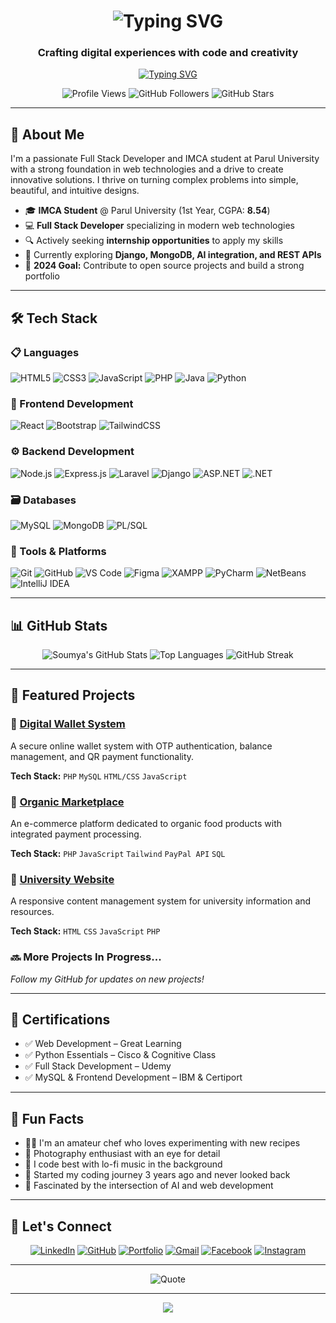 <h1 align="center">
  <img src="https://readme-typing-svg.herokuapp.com?font=Fira+Code&weight=600&size=30&duration=3000&pause=1000&color=6B46C1&center=true&vCenter=true&width=500&lines=✨+Soumya+Das+✨;🚀+Full+Stack+Developer;💻+IMCA+Student;🌱+Tech+Enthusiast" alt="Typing SVG" />
</h1>

<h3 align="center">Crafting digital experiences with code and creativity</h3>

<p align="center">
  <a href="https://git.io/typing-svg">
    <img src="https://readme-typing-svg.herokuapp.com?font=Fira+Code&pause=1000&color=6B46C1&width=435&lines=Always+learning+🚀;Building+the+future+💻;Creating+with+code+✨" alt="Typing SVG" />
  </a>
</p>

<div align="center">
  
![Profile Views](https://komarev.com/ghpvc/?username=Soumya-Das-2006&label=Profile%20views&color=blue&style=flat)
![GitHub Followers](https://img.shields.io/github/followers/Soumya-Das-2006?style=social)
![GitHub Stars](https://img.shields.io/github/stars/Soumya-Das-2006?style=social)

</div>

---

## 🚀 About Me

I'm a passionate Full Stack Developer and IMCA student at Parul University with a strong foundation in web technologies and a drive to create innovative solutions. I thrive on turning complex problems into simple, beautiful, and intuitive designs.

- 🎓 **IMCA Student** @ Parul University (1st Year, CGPA: **8.54**)
- 💻 **Full Stack Developer** specializing in modern web technologies
- 🔍 Actively seeking **internship opportunities** to apply my skills
- 🌱 Currently exploring **Django, MongoDB, AI integration, and REST APIs**
- 🎯 **2024 Goal:** Contribute to open source projects and build a strong portfolio

---

## 🛠️ Tech Stack

### 📋 Languages
![HTML5](https://img.shields.io/badge/HTML5-e34c26?style=for-the-badge&logo=html5&logoColor=white)
![CSS3](https://img.shields.io/badge/CSS3-1572B6?style=for-the-badge&logo=css3&logoColor=white)
![JavaScript](https://img.shields.io/badge/JavaScript-F7DF1E?style=for-the-badge&logo=javascript&logoColor=black)
![PHP](https://img.shields.io/badge/PHP-777BB4?style=for-the-badge&logo=php&logoColor=white)
![Java](https://img.shields.io/badge/Java-007396?style=for-the-badge&logo=openjdk&logoColor=white)
![Python](https://img.shields.io/badge/Python-3776AB?style=for-the-badge&logo=python&logoColor=white)

### 🎨 Frontend Development
![React](https://img.shields.io/badge/React-61DAFB?style=for-the-badge&logo=react&logoColor=black)
![Bootstrap](https://img.shields.io/badge/Bootstrap-563d7c?style=for-the-badge&logo=bootstrap&logoColor=white)
![TailwindCSS](https://img.shields.io/badge/Tailwind_CSS-38B2AC?style=for-the-badge&logo=tailwind-css&logoColor=white)

### ⚙️ Backend Development
![Node.js](https://img.shields.io/badge/Node.js-339933?style=for-the-badge&logo=node.js&logoColor=white)
![Express.js](https://img.shields.io/badge/Express.js-000000?style=for-the-badge&logo=express&logoColor=white)
![Laravel](https://img.shields.io/badge/Laravel-FF2D20?style=for-the-badge&logo=laravel&logoColor=white)
![Django](https://img.shields.io/badge/Django-092E20?style=for-the-badge&logo=django&logoColor=white)
![ASP.NET](https://img.shields.io/badge/ASP.NET-5C2D91?style=for-the-badge&logo=dotnet&logoColor=white)
![.NET](https://img.shields.io/badge/.NET-512BD4?style=for-the-badge&logo=dotnet&logoColor=white)

### 🗃️ Databases
![MySQL](https://img.shields.io/badge/MySQL-4479A1?style=for-the-badge&logo=mysql&logoColor=white)
![MongoDB](https://img.shields.io/badge/MongoDB-4EA94B?style=for-the-badge&logo=mongodb&logoColor=white)
![PL/SQL](https://img.shields.io/badge/PL--SQL-1A1A1A?style=for-the-badge&logo=oracle&logoColor=white)

### 🔧 Tools & Platforms
![Git](https://img.shields.io/badge/Git-F05032?style=for-the-badge&logo=git&logoColor=white)
![GitHub](https://img.shields.io/badge/GitHub-181717?style=for-the-badge&logo=github&logoColor=white)
![VS Code](https://img.shields.io/badge/VS%20Code-007ACC?style=for-the-badge&logo=visual-studio-code&logoColor=white)
![Figma](https://img.shields.io/badge/Figma-F24E1E?style=for-the-badge&logo=figma&logoColor=white)
![XAMPP](https://img.shields.io/badge/XAMPP-FB7A24?style=for-the-badge&logo=xampp&logoColor=white)
![PyCharm](https://img.shields.io/badge/PyCharm-000000?style=for-the-badge&logo=pycharm&logoColor=white)
![NetBeans](https://img.shields.io/badge/NetBeans-1B6AC6?style=for-the-badge&logo=apache-netbeans-ide&logoColor=white)
![IntelliJ IDEA](https://img.shields.io/badge/IntelliJ%20IDEA-000000?style=for-the-badge&logo=intellij-idea&logoColor=white)

---

## 📊 GitHub Stats

<div align="center">
  
![Soumya's GitHub Stats](https://github-readme-stats.vercel.app/api?username=Soumya-Das-2006&show_icons=true&theme=radical&hide_border=true&bg_color=00000000)
![Top Languages](https://github-readme-stats.vercel.app/api/top-langs/?username=Soumya-Das-2006&layout=compact&theme=radical&hide_border=true&bg_color=00000000)
![GitHub Streak](https://streak-stats.demolab.com?user=Soumya-Das-2006&theme=radical&hide_border=true&background=00000000)

</div>

---

## 🚀 Featured Projects

### 💸 [Digital Wallet System](https://github.com/Soumya-Das-2006/Digital-Wallet-System)
A secure online wallet system with OTP authentication, balance management, and QR payment functionality.

**Tech Stack:** `PHP` `MySQL` `HTML/CSS` `JavaScript`

### 🌱 [Organic Marketplace](https://github.com/Soumya-Das-2006/Organic-Marketplace)
An e-commerce platform dedicated to organic food products with integrated payment processing.

**Tech Stack:** `PHP` `JavaScript` `Tailwind` `PayPal API` `SQL`

### 🏫 [University Website](https://soumya-das-2006.github.io/University-Website-UI/)
A responsive content management system for university information and resources.

**Tech Stack:** `HTML` `CSS` `JavaScript` `PHP`

### 🔜 More Projects In Progress...
*Follow my GitHub for updates on new projects!*

---

## 📜 Certifications

- ✅ Web Development – Great Learning
- ✅ Python Essentials – Cisco & Cognitive Class
- ✅ Full Stack Development – Udemy
- ✅ MySQL & Frontend Development – IBM & Certiport

---

## 🌟 Fun Facts

- 🧑‍🍳 I'm an amateur chef who loves experimenting with new recipes
- 📸 Photography enthusiast with an eye for detail
- 🎵 I code best with lo-fi music in the background
- 🚀 Started my coding journey 3 years ago and never looked back
- 🤖 Fascinated by the intersection of AI and web development

---

## 🤝 Let's Connect

<div align="center">

[![LinkedIn](https://img.shields.io/badge/LinkedIn-0A66C2?style=for-the-badge&logo=linkedin&logoColor=white)](https://www.linkedin.com/in/soumya-das-b2613128a)
[![GitHub](https://img.shields.io/badge/GitHub-181717?style=for-the-badge&logo=github&logoColor=white)](https://github.com/Soumya-Das-2006)
[![Portfolio](https://img.shields.io/badge/Portfolio-000000?style=for-the-badge&logo=about.me&logoColor=white)](https://soumya-das-2006.github.io/Soumya-Das-Portfolio/)
[![Gmail](https://img.shields.io/badge/Gmail-EA4335?style=for-the-badge&logo=gmail&logoColor=white)](mailto:soumyadastopper2006@gmail.com)
[![Facebook](https://img.shields.io/badge/Facebook-1877F2?style=for-the-badge&logo=facebook&logoColor=white)](https://www.facebook.com/soumya.das.377219)
[![Instagram](https://img.shields.io/badge/Instagram-E4405F?style=for-the-badge&logo=instagram&logoColor=white)](https://www.instagram.com/soumyadas_topper)

</div>

---

<div align="center">
  
![Quote](https://quotes-github-readme.vercel.app/api?type=horizontal&theme=radical)

</div>

---

<p align="center">
  <img src="https://capsule-render.vercel.app/api?type=waving&color=gradient&height=80&section=footer&width=100%"/>
</p>
